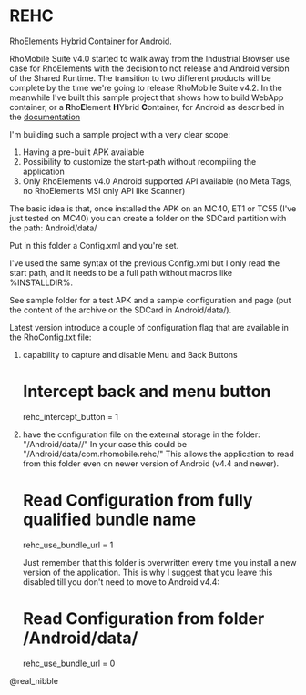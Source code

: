 REHC
====

RhoElements Hybrid Container for Android.

RhoMobile Suite v4.0 started to walk away from the Industrial Browser use case for RhoElements with the decision to not release and Android version of the Shared Runtime.
The transition to two different products will be complete by the time we're going to release RhoMobile Suite v4.2.
In the meanwhile I've built this sample project that shows how to build WebApp container, or a **R**ho**E**lement **H**Ybrid **C**ontainer, for Android as described in the [documentation](http://docs.rhomobile.com/guide/webcontainer)

I'm building such a sample project with a very clear scope:

  1. Having a pre-built APK available
  2. Possibility to customize the start-path without recompiling the application
  3. Only RhoElements v4.0 Android supported API available (no Meta Tags, no RhoElements MSI only API like Scanner)
  
The basic idea is that, once installed the APK on an MC40, ET1 or TC55 (I've just tested on MC40) you can create a folder on the SDCard partition with the path:
Android/data/<application name>

Put in this folder a Config.xml and you're set.

I've used the same syntax of the previous Config.xml but I only read the start path, and it needs to be a full path without macros like %INSTALLDIR%.

See sample folder for a test APK and a sample configuration and page (put the content of the archive on the SDCard in Android/data/<application name>).

Latest version introduce a couple of configuration flag that are available in the RhoConfig.txt file:

  1.  capability to capture and disable Menu and Back Buttons 

	  # Intercept back and menu button
	  rehc_intercept_button = 1

  2.  have the configuration file on the external storage in the folder: "/Android/data/<package full name>/"
      In your case this could be "/Android/data/com.rhomobile.rehc/"
      This allows the application to read from this folder even on newer version of Android (v4.4 and newer).

      # Read Configuration from fully qualified bundle name
      rehc_use_bundle_url = 1

      Just remember that this folder is overwritten every time you install a new version of the application. 
	  This is why I suggest that you leave this disabled till you don't need to move to Android v4.4:

      # Read Configuration from folder <External Storage>/Android/data/<application name>
      rehc_use_bundle_url = 0



@real_nibble
